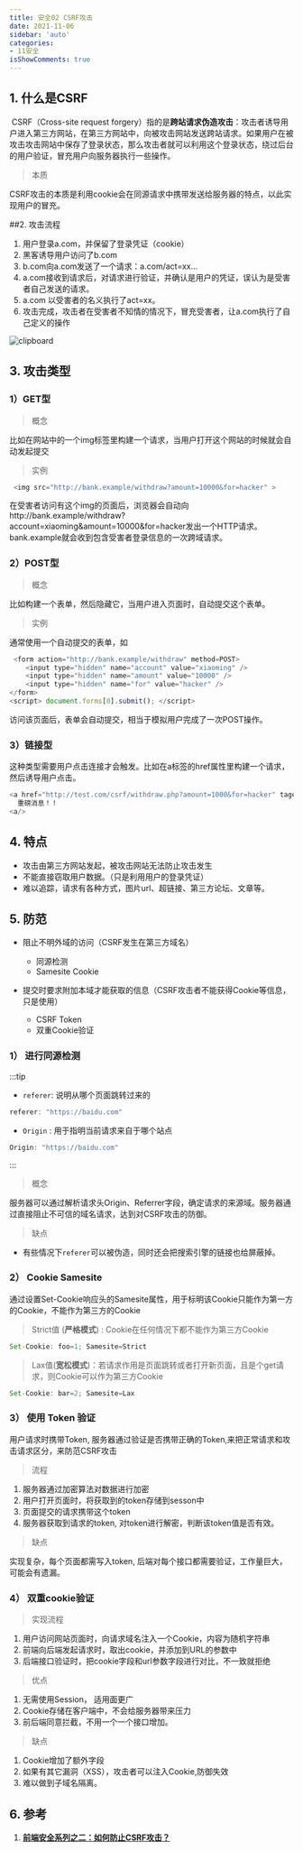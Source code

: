 ```yaml
---
title: 安全02 CSRF攻击
date: 2021-11-06
sidebar: 'auto'
categories:
- 11安全
isShowComments: true
---
```




## 1. 什么是CSRF

​	CSRF（Cross-site request forgery）指的是**跨站请求伪造攻击**：攻击者诱导用户进入第三方网站，在第三方网站中，向被攻击网站发送跨站请求。如果用户在被攻击攻击网站中保存了登录状态，那么攻击者就可以利用这个登录状态，绕过后台的用户验证，冒充用户向服务器执行一些操作。

> 本质

​	CSRF攻击的本质是利用cookie会在同源请求中携带发送给服务器的特点，以此实现用户的冒充。



##2. 攻击流程

1.   用户登录a.com，并保留了登录凭证（cookie）
2.   黑客诱导用户访问了b.com
3.   b.com向a.com发送了一个请求：a.com/act=xx...
4.   a.com接收到请求后，对请求进行验证，并确认是用户的凭证，误认为是受害者自己发送的请求。
5.   a.com 以受害者的名义执行了act=xx。
6.   攻击完成，攻击者在受害者不知情的情况下，冒充受害者，让a.com执行了自己定义的操作

![clipboard](https://cdn.jsdelivr.net/gh/option-star/imgs/202204062115871.png)



## 3. 攻击类型

### 1）GET型

> 概念

​	比如在网站中的一个img标签里构建一个请求，当用户打开这个网站的时候就会自动发起提交



> 实例

```js
 <img src="http://bank.example/withdraw?amount=10000&for=hacker" > 
```

​	在受害者访问有这个img的页面后，浏览器会自动向http://bank.example/withdraw?account=xiaoming&amount=10000&for=hacker发出一个HTTP请求。bank.example就会收到包含受害者登录信息的一次跨域请求。



### 2）POST型

> 概念

​	比如构建一个表单，然后隐藏它，当用户进入页面时，自动提交这个表单。



> 实例

通常使用一个自动提交的表单，如

```js
 <form action="http://bank.example/withdraw" method=POST>
    <input type="hidden" name="account" value="xiaoming" />
    <input type="hidden" name="amount" value="10000" />
    <input type="hidden" name="for" value="hacker" />
</form>
<script> document.forms[0].submit(); </script> 
```

访问该页面后，表单会自动提交，相当于模拟用户完成了一次POST操作。



### 3）链接型

​	这种类型需要用户点击连接才会触发。比如在a标签的href属性里构建一个请求，然后诱导用户点击。

```js
<a href="http://test.com/csrf/withdraw.php?amount=1000&for=hacker" taget="_blank">
  重磅消息！！
<a/>
```



## 4. 特点

-   攻击由第三方网站发起，被攻击网站无法防止攻击发生
-   不能直接窃取用户数据。（只是利用用户的登录凭证）
-   难以追踪，请求有各种方式，图片url、超链接、第三方论坛、文章等。



## 5. 防范

-   阻止不明外域的访问（CSRF发生在第三方域名）
    -   同源检测
    -   Samesite Cookie

-   提交时要求附加本域才能获取的信息（CSRF攻击者不能获得Cookie等信息，只是使用）
    -   CSRF Token
    -   双重Cookie验证


### 1） 进行同源检测

:::tip

- `referer`: 说明从哪个页面跳转过来的

```js
referer: "https://baidu.com"
```



- `Origin` : 用于指明当前请求来自于哪个站点

```js
Origin: "https://baidu.com"
```

:::

> 概念

​	服务器可以通过解析请求头Origin、Referrer字段，确定请求的来源域。服务器通过直接阻止不可信的域名请求，达到对CSRF攻击的防御。

> 缺点

- 有些情况下`referer`可以被伪造，同时还会把搜索引擎的链接也给屏蔽掉。



### 2） Cookie Samesite 

通过设置Set-Cookie响应头的Samesite属性，用于标明该Cookie只能作为第一方的Cookie，不能作为第三方的Cookie

>  Strict值 (**严格模式**) :  Cookie在任何情况下都不能作为第三方Cookie

```js
Set-Cookie: foo=1; Samesite=Strict
```



> Lax值(**宽松模式**)：若请求作用是页面跳转或者打开新页面，且是个get请求，则Cookie可以作为第三方Cookie

```js
Set-Cookie: bar=2; Samesite=Lax
```



### 3） 使用 Token 验证

用户请求时携带Token, 服务器通过验证是否携带正确的Token,来把正常请求和攻击请求区分，来防范CSRF攻击

> 流程

1.   服务器通过加密算法对数据进行加密
2.   用户打开页面时，将获取到的token存储到sesson中
3.   页面提交的请求携带这个token
4.   服务器获取到请求的token, 对token进行解密，判断该token值是否有效。

> 缺点

实现复杂，每个页面都需写入token, 后端对每个接口都需要验证，工作量巨大，可能会有遗漏。





### 4） 双重cookie验证

> 实现流程

1.   用户访问网站页面时，向请求域名注入一个Cookie，内容为随机字符串
2.   前端向后端发起请求时，取出cookie，并添加到URL的参数中
3.   后端接口验证时，把cookie字段和url参数字段进行对比，不一致就拒绝

> 优点

1.   无需使用Session， 适用面更广
2.   Cookie存储在客户端中，不会给服务器带来压力
3.   前后端同意拦截，不用一个一个接口增加。

> 缺点

1.   Cookie增加了额外字段
2.   如果有其它漏洞（XSS），攻击者可以注入Cookie,防御失效
3.   难以做到子域名隔离。 



## 6. 参考

1.   [**前端安全系列之二：如何防止CSRF攻击？**](https://juejin.cn/post/6844903689702866952#heading-35)

